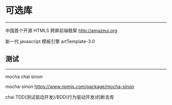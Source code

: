 # 可选库
---
中国首个开源 HTML5 跨屏前端框架 http://amazeui.org

新一代 javascript 模板引擎 artTemplate-3.0

## 测试
---
mocha chai sinon

mocha-sinon  https://www.npmjs.com/package/mocha-sinon

chai TDD(测试驱动开发)/BDD(行为驱动开发)的断言库
